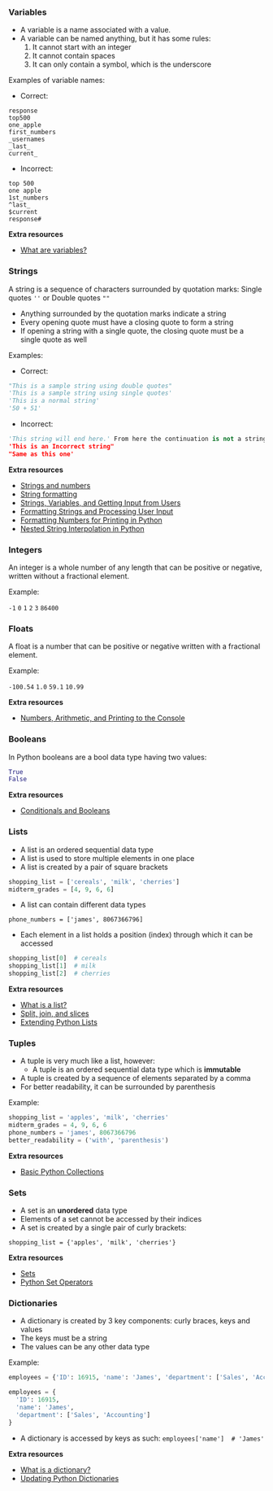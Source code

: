 ### Variables
- A variable is a name associated with a value.
- A variable can be named anything, but it has some rules:
    1. It cannot start with an integer
    2. It cannot contain spaces
    3. It can only contain a symbol, which is the underscore

Examples of variable names:

- Correct:

```
response
top500
one_apple
first_numbers
_usernames
_last_
current_
```


- Incorrect:

```
top 500
one apple
1st_numbers
^last_
$current
response#
```

**Extra resources**

- [What are variables?](https://python.tecladocode.com/1_age_program/2_variables.html#what-are-variables)

### Strings
A string is a sequence of characters surrounded by quotation marks:
Single quotes `''` or Double quotes `""`


- Anything surrounded by the quotation marks indicate a string
- Every opening quote must have a closing quote to form a string
- If opening a string with a single quote, the closing quote must be a single quote as well

Examples:

- Correct:

```python
"This is a sample string using double quotes"
'This is a sample string using single quotes'
'This is a normal string'
'50 + 51'
```

- Incorrect:

```python
'This string will end here.' From here the continuation is not a string'
'This is an Incorrect string"
"Same as this one'
```

**Extra resources**
- [Strings and numbers](https://python.tecladocode.com/1_age_program/1_strings_numbers.html)
- [String formatting](https://python.tecladocode.com/1_age_program/4_string_formatting.html#what-is-string-formatting)
- [Strings, Variables, and Getting Input from Users](https://www.teclado.com/30-days-of-python/python-30-day-2-strings-variables)
- [Formatting Strings and Processing User Input](https://www.teclado.com/30-days-of-python/python-30-day-3-string-formatting)
- [Formatting Numbers for Printing in Python](https://blog.teclado.com/python-formatting-numbers-for-printing/)
- [Nested String Interpolation in Python](https://blog.teclado.com/python-nested-string-interpolation/)

### Integers
An integer is a whole number of any length that can be positive or negative, written without a fractional element.

Example:

`-1` `0` `1` `2` `3` `86400`


### Floats
A float is a number that can be positive or negative written with a fractional element.

Example:

`-100.54` `1.0` `59.1` `10.99`

**Extra resources**
- [Numbers, Arithmetic, and Printing to the Console](https://www.teclado.com/30-days-of-python/python-30-day-1-numbers-printing)

### Booleans
In Python booleans are a bool data type having two values:

```python
True
False
```

**Extra resources**
- [Conditionals and Booleans](https://www.teclado.com/30-days-of-python/python-30-day-5-conditionals-booleans)

### Lists

- A list is an ordered sequential data type
- A list is used to store multiple elements in one place
- A list is created by a pair of square brackets

```python
shopping_list = ['cereals', 'milk', 'cherries']
midterm_grades = [4, 9, 6, 6]
```

- A list can contain different data types

`phone_numbers = ['james', 8067366796]`

- Each element in a list holds a position (index) through which it can be accessed

```python
shopping_list[0]  # cereals
shopping_list[1]  # milk
shopping_list[2]  # cherries
```

**Extra resources**
- [What is a list?](https://python.tecladocode.com/2_countries_visited/1_lists.html)
- [Split, join, and slices](https://www.teclado.com/30-days-of-python/python-30-day-7-split-join)
- [Extending Python Lists](https://blog.teclado.com/python-extending-lists/)

### Tuples
- A tuple is very much like a list, however:
  - A tuple is an ordered sequential data type which is **immutable**
- A tuple is created by a sequence of elements separated by a comma
- For better readability, it can be surrounded by parenthesis

Example:

```python
shopping_list = 'apples', 'milk', 'cherries'
midterm_grades = 4, 9, 6, 6
phone_numbers = 'james', 8067366796
better_readability = ('with', 'parenthesis')
```

**Extra resources**
- [Basic Python Collections](https://www.teclado.com/30-days-of-python/python-30-day-4-lists-tuples)

### Sets
- A set is an **unordered** data type
- Elements of a set cannot be accessed by their indices
- A set is created by a single pair of curly brackets:

`shopping_list = {'apples', 'milk', 'cherries'}`

**Extra resources**
- [Sets](https://www.teclado.com/30-days-of-python/python-30-day-11-sets)
- [Python Set Operators](https://blog.teclado.com/python-set-operators/)

### Dictionaries
- A dictionary is created by 3 key components:
curly braces, keys and values
- The keys must be a string
- The values can be any other data type

Example:

```python
employees = {'ID': 16915, 'name': 'James', 'department': ['Sales', 'Accounting']}
```

```python
employees = {
  'ID': 16915,
  'name': 'James',
  'department': ['Sales', 'Accounting']
}
```

- A dictionary is accessed by keys as such:
`employees['name']  # 'James'`

**Extra resources**
- [What is a dictionary?](https://python.tecladocode.com/2_countries_visited/1_lists.html)
- [Updating Python Dictionaries](https://blog.teclado.com/python-updating-dictionaries/)